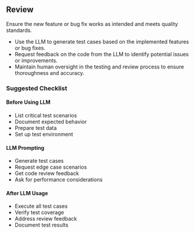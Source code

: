## Review
Ensure the new feature or bug fix works as intended and meets quality standards.

- Use the LLM to generate test cases based on the implemented features or bug fixes.
- Request feedback on the code from the LLM to identify potential issues or improvements.
- Maintain human oversight in the testing and review process to ensure thoroughness and accuracy.

### Suggested Checklist

#### Before Using LLM
- List critical test scenarios
- Document expected behavior
- Prepare test data
- Set up test environment

#### LLM Prompting
  - Generate test cases
  - Request edge case scenarios
  - Get code review feedback
  - Ask for performance considerations

#### After LLM Usage
- Execute all test cases
- Verify test coverage
- Address review feedback
- Document test results

